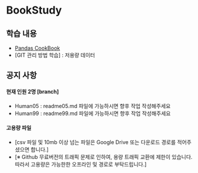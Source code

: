 # BookStudy

## 학습 내용
- [Pandas CookBook](https://product.kyobobook.co.kr/detail/S000001804987)
- [GIT 관리 방법 학습] : 저용량 데이터

## 공지 사항

#### 현재 인원 2명 [branch]
- Human05 : readme05.md 파일에 가능하시면 향후 작업 작성해주세요
- Human99 : readme99.md 파일에 가능하시면 향후 작업 작성해주세요

#### 고용량 파일 
- [csv 파일 및 10mb 이상 넘는 파일은 Google Drive 또는 다운로드 경로를 적어주셨으면 합니다.]
- [※ Github 무료버전의 트래픽 문제로 인하여, 용량 트래픽 교환에 제한이 있습니다. 따라서 고용량은 가능한한 오프라인 및 경로로 부탁드립니다.]
